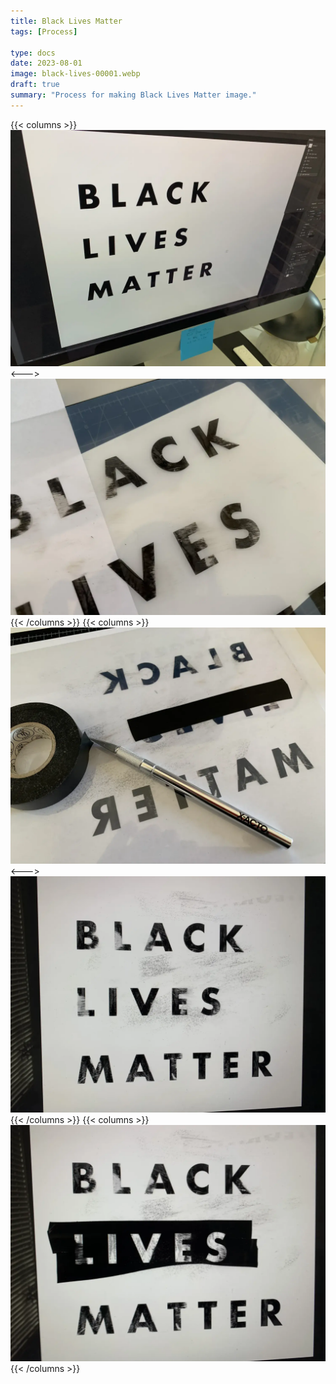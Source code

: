 ```yaml
---
title: Black Lives Matter
tags: [Process]

type: docs
date: 2023-08-01
image: black-lives-00001.webp
draft: true
summary: "Process for making Black Lives Matter image."
---
```

{{< columns >}}
![](black-lives-00002.webp)
<--->
![](black-lives-00003.webp)
{{< /columns >}}
{{< columns >}}
![](black-lives-00004.webp)
<--->
![](black-lives-00005.webp)
{{< /columns >}}
{{< columns >}}
![](black-lives-00006.webp)
{{< /columns >}}
